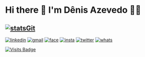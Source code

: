 <!--# Dênis Azevedo [![followersGit](https://img.shields.io/github/followers/DenisAzeved0?style=social)](https://github.com/DenisAzeved0)-->

# Hi there 👋 I'm Dênis Azevedo 👨‍💻

## [![statsGit](https://github-readme-stats.vercel.app/api?username=DenisAzeved0&show_icons=true&theme=dracula)](https://github.com/DenisAzeved0)

<!--[![git](https://img.shields.io/badge/-Github-000?style=for-the-badge&logo=Github)](https://github.com/DenisAzeved0)-->
[![linkedin](https://img.shields.io/badge/-LinkedIn-blue?style=for-the-badge&logo=Linkedin)](https://www.linkedin.com/in/denis-azevedo/)
[![gmail](https://img.shields.io/badge/-Gmail-c14438?style=for-the-badge&logo=Gmail&logoColor=white)](mailto:denis.viegas.azevedo@gmail.com)
[![face](https://img.shields.io/badge/-Facebook-blue?style=for-the-badge&logo=Facebook&logoColor=white)](https://www.facebook.com/denis.viegas.azevedo/)
[![insta](https://img.shields.io/badge/-Instagram-E4405F?style=for-the-badge&logo=instagram&logoColor=white)](https://www.instagram.com/denis.viegas/)
[![twitter](https://img.shields.io/badge/-Twitter-1DA1F2?style=for-the-badge&logo=twitter&logoColor=white)](https://twitter.com/denisdeazevedo)
[![whats](https://img.shields.io/badge/-Whatsapp-4CA143?style=for-the-badge&logo=whatsapp&logoColor=white)](https://api.whatsapp.com/send?phone=55+51+982604215)


[![Visits Badge](https://badges.pufler.dev/visits/DenisAzeved0/DenisAzeved0)](https://github.com/DenisAzeved0)
<!--[![GitHub watchers](https://img.shields.io/github/watchers/DenisAzeved0/DenisAzeved0?color=gree&label=Visits)](https://github.com/DenisAzeved0)-->
